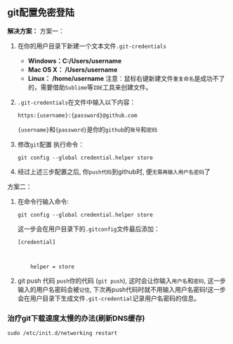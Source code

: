 

## git配置免密登陆

**解决方案：**
方案一：

1. 在你的用户目录下新建一个文本文件`.git-credentials`

   - **Windows：C:/Users/username**
   - **Mac OS X： /Users/username**
   - **Linux： /home/username**
     注意：鼠标右键新建文件`重复命名`是成功不了的，需要借助`Sublime`等`IDE`工具来创建文件。

2. `.git-credentials`在文件中输入以下内容：

   ```shell
   https:{username}:{password}@github.com
   ```

   `{username}`和`{password}`是你的`github`的`账号`和`密码`

3. 修改`git`配置
   执行命令：

   ```shell
   git config --global credential.helper store
   ```

   

4. 经过上述三步配置之后, 你`push代码`到github时, 便`无需再输入用户名密码`了

方案二：

1. 在命令行输入命令:

   ```shell
   git config --global credential.helper store
   ```

   这一步会在用户目录下的`.gitconfig`文件最后添加：

   ```shell
   [credential]
   
   
   
       helper = store
   ```

2. git push 代码
   `push`你的代码 (`git push`), 这时会让你输入`用户名`和`密码`, 这一步输入的用户名密码会被`记住`, 下次再push代码时就不用输入用户名密码!这一步会在用户目录下生成文件`.git-credential`记录用户名密码的信息。

### 治疗git下载速度太慢的办法(刷新DNS缓存)

```shell
sudo /etc/init.d/networking restart
```

